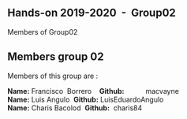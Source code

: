 ## Hands-on 2019-2020  -  Group02

Members of Group02

## [](https://github.com/FacultadInformatica-LinkedData/Curso2019-2020-OpenDataKnowledgeGraphs/blob/master/HandsOn/Group02/README.md#Members-Group01)Members group 02

Members of this group are :

**Name:** Francisco  Borrero    **Github:**           macvayne  
**Name:** Luis Angulo  **Github:** LuisEduardoAngulo    
**Name:** Charis  Bacolod     **Github:**  charis84




